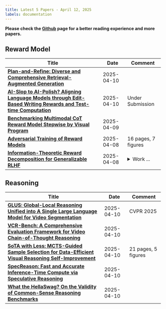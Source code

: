 ```yaml
---
title: Latest 5 Papers - April 12, 2025
labels: documentation
---
```

**Please check the [Github](https://github.com/dingyue772/DailyArxiv) page for a better reading experience and more papers.**

## Reward Model
| **Title** | **Date** | **Comment** |
| --- | --- | --- |
| **[Plan-and-Refine: Diverse and Comprehensive Retrieval-Augmented Generation](http://arxiv.org/abs/2504.07794v1)** | 2025-04-10 |  |
| **[AI-Slop to AI-Polish? Aligning Language Models through Edit-Based Writing Rewards and Test-time Computation](http://arxiv.org/abs/2504.07532v1)** | 2025-04-10 | Under Submission |
| **[Benchmarking Multimodal CoT Reward Model Stepwise by Visual Program](http://arxiv.org/abs/2504.06606v1)** | 2025-04-09 |  |
| **[Adversarial Training of Reward Models](http://arxiv.org/abs/2504.06141v1)** | 2025-04-08 | 16 pages, 7 figures |
| **[Information-Theoretic Reward Decomposition for Generalizable RLHF](http://arxiv.org/abs/2504.06020v1)** | 2025-04-08 | <details><summary>Work ...</summary><p>Work done during internships at Institute of Artificial Intelligence (TeleAI), China Telecom</p></details> |

## Reasoning
| **Title** | **Date** | **Comment** |
| --- | --- | --- |
| **[GLUS: Global-Local Reasoning Unified into A Single Large Language Model for Video Segmentation](http://arxiv.org/abs/2504.07962v1)** | 2025-04-10 | CVPR 2025 |
| **[VCR-Bench: A Comprehensive Evaluation Framework for Video Chain-of-Thought Reasoning](http://arxiv.org/abs/2504.07956v1)** | 2025-04-10 |  |
| **[SoTA with Less: MCTS-Guided Sample Selection for Data-Efficient Visual Reasoning Self-Improvement](http://arxiv.org/abs/2504.07934v1)** | 2025-04-10 | 21 pages, 5 figures |
| **[SpecReason: Fast and Accurate Inference-Time Compute via Speculative Reasoning](http://arxiv.org/abs/2504.07891v1)** | 2025-04-10 |  |
| **[What the HellaSwag? On the Validity of Common-Sense Reasoning Benchmarks](http://arxiv.org/abs/2504.07825v1)** | 2025-04-10 |  |

